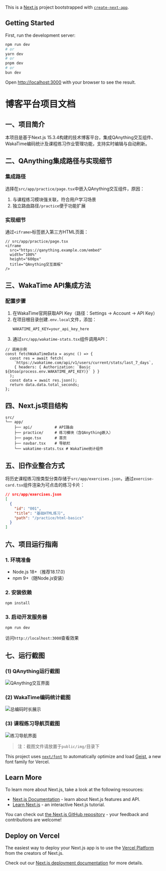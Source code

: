 This is a [Next.js](https://nextjs.org) project bootstrapped with [`create-next-app`](https://nextjs.org/docs/app/api-reference/cli/create-next-app).

## Getting Started

First, run the development server:

```bash
npm run dev
# or
yarn dev
# or
pnpm dev
# or
bun dev
```

Open [http://localhost:3000](http://localhost:3000) with your browser to see the result.

# 博客平台项目文档

## 一、项目简介
本项目是基于Next.js 15.3.4构建的技术博客平台，集成QAnything交互组件、WakaTime编码统计及课程练习作业管理功能，支持实时编辑与自动刷新。

## 二、QAnything集成路径与实现细节
### 集成路径
选择在`src/app/practice/page.tsx`中嵌入QAnything交互组件，原因：
1. 与课程练习模块强关联，符合用户学习场景
2. 独立路由路径`/practice`便于功能扩展

### 实现细节
通过`<iframe>`标签嵌入第三方HTML页面：
```tsx
// src/app/practice/page.tsx
<iframe
  src="https://qanything.example.com/embed"
  width="100%"
  height="600px"
  title="QAnything交互面板"
/>
```

## 三、WakaTime API集成方法
### 配置步骤
1. 在WakaTime官网获取API Key（路径：Settings -> Account -> API Key）
2. 在项目根目录创建`.env.local`文件，添加：
   ```
   WAKATIME_API_KEY=your_api_key_here
   ```
3. 通过`src/app/wakatime-stats.tsx`组件调用API：
```tsx
// 调用示例
const fetchWakaTimeData = async () => {
  const res = await fetch(
    `https://wakatime.com/api/v1/users/current/stats/last_7_days`,
    { headers: { Authorization: `Basic ${btoa(process.env.WAKATIME_API_KEY)}` } }
  );
  const data = await res.json();
  return data.data.total_seconds;
};
```

## 四、Next.js项目结构
```
src/
└── app/
    ├── api/          # API路由
    ├── practice/     # 练习模块（含QAnything嵌入）
    ├── page.tsx      # 首页
    ├── navbar.tsx    # 导航栏
    └── wakatime-stats.tsx # WakaTime统计组件
```

## 五、旧作业整合方式
将历史课程练习按类型分类存储于`src/app/exercises.json`，通过`exercise-card.tsx`组件渲染为可点击的练习卡片：
```json
// src/app/exercises.json
[
  {
    "id": "001",
    "title": "基础HTML练习",
    "path": "/practice/html-basics"
  }
]
```

## 六、项目运行指南
### 1. 环境准备
- Node.js 18+（推荐18.17.0）
- npm 9+（随Node.js安装）

### 2. 安装依赖
```bash
npm install
```

### 3. 启动开发服务器
```bash
npm run dev
```
访问`http://localhost:3000`查看效果

## 七、运行截图
### (1) QAnything运行截图
![QAnything交互界面](/img/qanything-screenshot.png)

### (2) WakaTime编码统计截图
![总编码时长展示](/img/wakatime-stats.png)

### (3) 课程练习导航页截图
![练习导航界面](/img/exercise-nav.png)

> 注：截图文件请放置于`public/img/`目录下

This project uses [`next/font`](https://nextjs.org/docs/app/building-your-application/optimizing/fonts) to automatically optimize and load [Geist](https://vercel.com/font), a new font family for Vercel.

## Learn More

To learn more about Next.js, take a look at the following resources:

- [Next.js Documentation](https://nextjs.org/docs) - learn about Next.js features and API.
- [Learn Next.js](https://nextjs.org/learn) - an interactive Next.js tutorial.

You can check out [the Next.js GitHub repository](https://github.com/vercel/next.js) - your feedback and contributions are welcome!

## Deploy on Vercel

The easiest way to deploy your Next.js app is to use the [Vercel Platform](https://vercel.com/new?utm_medium=default-template&filter=next.js&utm_source=create-next-app&utm_campaign=create-next-app-readme) from the creators of Next.js.

Check out our [Next.js deployment documentation](https://nextjs.org/docs/app/building-your-application/deploying) for more details.

